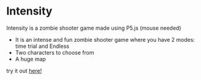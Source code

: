 # Intensity
Intensity is a zombie shooter game made using P5.js (mouse needed)

- It is an intense and fun zombie shooter game where you have 2 modes: time trial and Endless
- Two characters to choose from
- A huge map

try it out [here!](https://shibampokhrel.com/Intensity)
